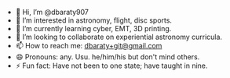 - 👋 Hi, I’m @dbaraty907
- 👀 I’m interested in astronomy, flight, disc sports.
- 🌱 I’m currently learning cyber, EMT, 3D printing.
- 💞️ I’m looking to collaborate on experiential astronomy curricula.
- 📫 How to reach me: dbaraty+git@gmail.com
- 😄 Pronouns: any. Usu. he/him/his but don't mind others.
- ⚡ Fun fact: Have not been to one state; have taught in nine.

<!---
dbaraty907/dbaraty907 is a ✨ special ✨ repository because its `README.md` (this file) appears on your GitHub profile.
You can click the Preview link to take a look at your changes.
--->
